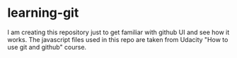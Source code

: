 # learning-git
I am creating this repository just to get familiar with github UI and see how it works.
The javascript files used in this repo are taken from Udacity "How to use git and github" course.
